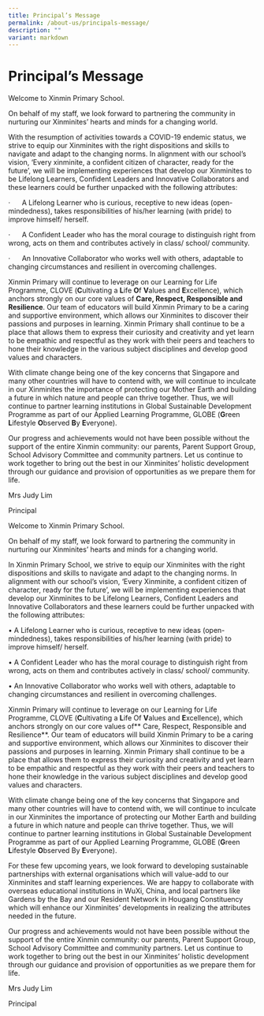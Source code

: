 ```yaml
---
title: Principal’s Message
permalink: /about-us/principals-message/
description: ""
variant: markdown
---
```

# **Principal’s Message**

Welcome to Xinmin Primary School.

On behalf of my staff, we look forward to partnering the community in nurturing our Xinminites’ hearts and minds for a changing world.

With the resumption of activities towards a COVID-19 endemic status, we strive to equip our Xinminites with the right dispositions and skills to navigate and adapt to the changing norms. In alignment with our school’s vision, ‘Every xinminite, a confident citizen of character, ready for the future’, we will be implementing experiences that develop our Xinminites to be Lifelong Learners, Confident Leaders and Innovative Collaborators and these learners could be further unpacked with the following attributes:

·      A Lifelong Learner who is curious, receptive to new ideas (open-mindedness), takes responsibilities of his/her learning (with pride) to improve himself/ herself.

·      A Confident Leader who has the moral courage to distinguish right from wrong, acts on them and contributes actively in class/ school/ community.

·      An Innovative Collaborator who works well with others, adaptable to changing circumstances and resilient in overcoming challenges.

Xinmin Primary will continue to leverage on our Learning for Life Programme, CLOVE (**C**ultivating a **L**ife **O**f **V**alues and **E**xcellence), which anchors strongly on our core values of **Care, Respect, Responsible and Resilience**. Our team of educators will build Xinmin Primary to be a caring and supportive environment, which allows our Xinminites to discover their passions and purposes in learning. Xinmin Primary shall continue to be a place that allows them to express their curiosity and creativity and yet learn to be empathic and respectful as they work with their peers and teachers to hone their knowledge in the various subject disciplines and develop good values and characters.

With climate change being one of the key concerns that Singapore and many other countries will have to contend with, we will continue to inculcate in our Xinminites the importance of protecting our Mother Earth and building a future in which nature and people can thrive together. Thus, we will continue to partner learning institutions in Global Sustainable Development Programme as part of our Applied Learning Programme, GLOBE (**G**reen **L**ifestyle **O**bserved **B**y **E**veryone).

Our progress and achievements would not have been possible without the support of the entire Xinmin community: our parents, Parent Support Group, School Advisory Committee and community partners. Let us continue to work together to bring out the best in our Xinminites’ holistic development through our guidance and provision of opportunities as we prepare them for life.

Mrs Judy Lim

Principal



Welcome to Xinmin Primary School. 

On behalf of my staff, we look forward to partnering the community in nurturing our Xinminites’ hearts and minds for a changing world.

In Xinmin Primary School, we strive to equip our Xinminites with the right dispositions and skills to navigate and adapt to the changing norms. In alignment with our school’s vision, ‘Every Xinminite, a confident citizen of character, ready for the future’, we will be implementing experiences that develop our Xinminites to be Lifelong Learners, Confident Leaders and Innovative Collaborators and these learners could be further unpacked with the following attributes:

•	A Lifelong Learner who is curious, receptive to new ideas (open-mindedness), takes responsibilities of his/her learning (with pride) to improve himself/ herself.

•	A Confident Leader who has the moral courage to distinguish right from wrong, acts on them and contributes actively in class/ school/ community.

•	An Innovative Collaborator who works well with others, adaptable to changing circumstances and resilient in overcoming challenges.

Xinmin Primary will continue to leverage on our Learning for Life Programme, CLOVE (**C**ultivating a **L**ife Of **V**alues and **E**xcellence), which anchors strongly on our core values of** Care, Respect, Responsible and Resilience**. Our team of educators will build Xinmin Primary to be a caring and supportive environment, which allows our Xinminites to discover their passions and purposes in learning. Xinmin Primary shall continue to be a place that allows them to express their curiosity and creativity and yet learn to be empathic and respectful as they work with their peers and teachers to hone their knowledge in the various subject disciplines and develop good values and characters.

With climate change being one of the key concerns that Singapore and many other countries will have to contend with, we will continue to inculcate in our Xinminites the importance of protecting our Mother Earth and building a future in which nature and people can thrive together. Thus, we will continue to partner learning institutions in Global Sustainable Development Programme as part of our Applied Learning Programme, GLOBE (**G**reen **L**ifestyle **O**bserved By **E**veryone). 

For these few upcoming years, we look forward to developing sustainable partnerships with external organisations which will value-add to our Xinminites and staff learning experiences. We are happy to collaborate with overseas educational institutions in WuXi, China, and local partners like Gardens by the Bay and our Resident Network in Hougang Constituency which will enhance our Xinminites’ developments in realizing the attributes needed in the future. 

Our progress and achievements would not have been possible without the support of the entire Xinmin community: our parents, Parent Support Group, School Advisory Committee and community partners. Let us continue to work together to bring out the best in our Xinminites’ holistic development through our guidance and provision of opportunities as we prepare them for life.

Mrs Judy Lim

Principal


